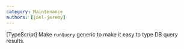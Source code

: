 ```yaml
---
category: Maintenance
authors: [joel-jeremy]
---
```


[TypeScript] Make `runQuery` generic to make it easy to type DB query results.

